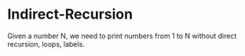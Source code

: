 # Indirect-Recursion
Given a number N, we need to print numbers from 1 to N without direct recursion, loops, labels. 
